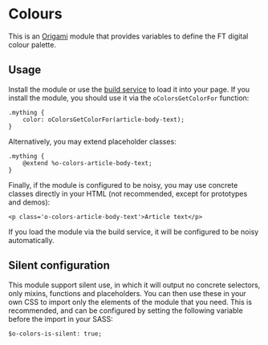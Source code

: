 # Colours

This is an [Origami](http://financial-times.github.io/ft-origami/) module that provides variables to define the FT digital colour palette.

## Usage

Install the module or use the [build service](http://financial-times.github.io/ft-origami/docs/developer-guide/build-service) to load it into your page.  If you install the module, you should use it via the `oColorsGetColorFor` function:

    .mything {
    	color: oColorsGetColorFor(article-body-text);
    }

Alternatively, you may extend placeholder classes:

    .mything {
    	@extend %o-colors-article-body-text;
    }

Finally, if the module is configured to be noisy, you may use concrete classes directly in your HTML (not recommended, except for prototypes and demos):

    <p class='o-colors-article-body-text'>Article text</p>

If you load the module via the build service, it will be configured to be noisy automatically.

## Silent configuration

This module support silent use, in which it will output no concrete selectors, only mixins, functions and placeholders.  You can then use these in your own CSS to import only the elements of the module that you need.  This is recommended, and can be configured by setting the following variable before the import in your SASS:

    $o-colors-is-silent: true;
